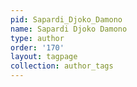 ```yaml
---
pid: Sapardi_Djoko_Damono
name: Sapardi Djoko Damono
type: author
order: '170'
layout: tagpage
collection: author_tags
---
```

